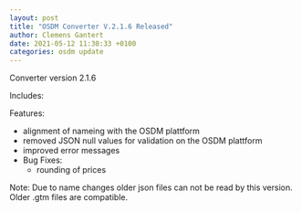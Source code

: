 ```yaml
---
layout: post
title: "OSDM Converter V.2.1.6 Released"
author: Clemens Gantert
date: 2021-05-12 11:30:33 +0100
categories: osdm update
---
```


Converter version 2.1.6

Includes: 

Features:
- alignment of nameing with the OSDM plattform
- removed JSON null values for validation on the OSDM plattform 
- improved error messages
- Bug Fixes:
  - rounding of prices  

Note: Due to name changes older json files can not be read by this version. Older .gtm 
files are compatible. 
  
